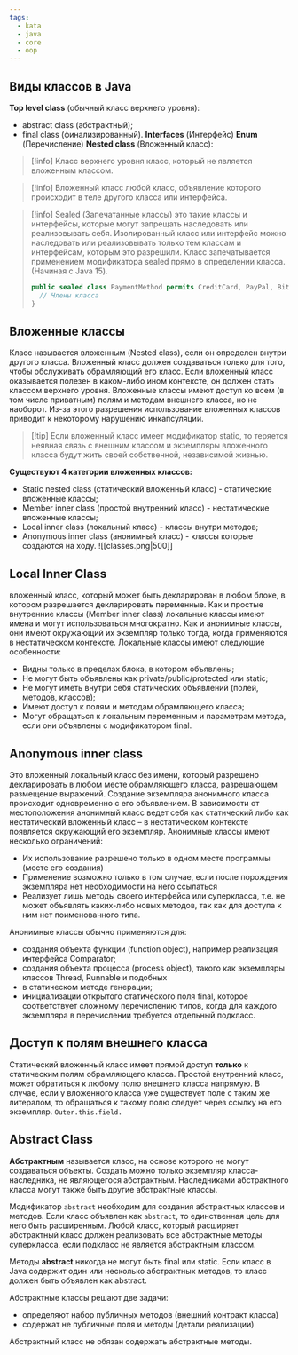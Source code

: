 ```yaml
---
tags:
  - kata
  - java
  - core
  - oop
---
```

## Виды классов в Java
**Top level class** (обычный класс верхнего уровня):
- abstract class (абстрактный);
- final class (финализированный).
**Interfaces** (Интерфейс)
**Enum** (Перечисление)
**Nested class** (Вложенный класс):

> [!info] Класс верхнего уровня
> класс, который не является вложенным классом.

> [!info] Вложенный класс
> любой класс, объявление которого происходит в теле другого класса или интерфейса.

> [!info] Sealed (Запечатанные классы)
> это такие классы и интерфейсы, которые могут запрещать наследовать или реализовывать себя.
> Изолированный класс или интерфейс можно наследовать или реализовывать только тем классам и интерфейсам, которым это разрешили.
> Класс запечатывается применением модификатора sealed прямо в определении класса.(Начиная с Java 15).
> ``` java
> public sealed class PaymentMethod permits CreditCard, PayPal, Bitcoin {
> 	// Члены класса
> }
> ```

## Вложенные классы
Класс называется вложенным (Nested class), если он определен внутри другого класса. Вложенный класс должен создаваться только для того, чтобы обслуживать обрамляющий его класс. Если вложенный класс оказывается полезен в каком-либо ином контексте, он должен стать классом верхнего уровня.
Вложенные классы имеют доступ ко всем (в том числе приватным) полям и методам внешнего класса, но не наоборот. Из-за этого разрешения использование вложенных классов приводит к некоторому нарушению инкапсуляции.
> [!tip] Если вложенный класс имеет модификатор static, то теряется неявная связь с внешним классом и экземпляры вложенного класса будут жить своей собственной, независимой жизнью.

**Существуют 4 категории вложенных классов:**
- Static nested class (статический вложенный класс) - статические вложенные классы;
- Member inner class (простой внутренний класс) - нестатические вложенные классы;
- Local inner class (локальный класс) - классы внутри методов;
- Anonymous inner class (анонимный класс) - классы которые создаются на ходу.
![[classes.png|500]]

## Local Inner Class
вложенный класс, который может быть декларирован в любом блоке, в котором разрешается декларировать переменные.
Как и простые внутренние классы (Member inner class) локальные классы имеют имена и могут использоваться многократно. Как и анонимные классы, они имеют окружающий их экземпляр только тогда, когда применяются в нестатическом контексте.
Локальные классы имеют следующие особенности:
- Видны только в пределах блока, в котором объявлены;
- Не могут быть объявлены как private/public/protected или static;
- Не могут иметь внутри себя статических объявлений (полей, методов, классов);
- Имеют доступ к полям и методам обрамляющего класса;
- Могут обращаться к локальным переменным и параметрам метода, если они объявлены с модификатором final.

## Anonymous inner class
Это вложенный локальный класс без имени, который разрешено декларировать в любом месте обрамляющего класса, разрешающем размещение выражений.
Создание экземпляра анонимного класса происходит одновременно с его объявлением.
В зависимости от местоположения анонимный класс ведет себя как статический либо как нестатический вложенный класс – в нестатическом контексте появляется окружающий его экземпляр.
Анонимные классы имеют несколько ограничений:
- Их использование разрешено только в одном месте программы (месте его создания)
- Применение возможно только в том случае, если после порождения экземпляра нет необходимости на него ссылаться
- Реализует лишь методы своего интерфейса или суперкласса, т.е. не может объявлять каких-либо новых методов, так как для доступа к ним нет поименованного типа.

Анонимные классы обычно применяются для: 
- создания объекта функции (function object), например реализация интерфейса Comparator;
- создания объекта процесса (process object), такого как экземпляры классов Thread, Runnable и подобных
- в статическом методе генерации;
- инициализации открытого статического поля final, которое соответствует сложному перечислению типов, когда для каждого экземпляра в перечислении требуется отдельный подкласс.

## Доступ к полям внешнего класса
Статический вложенный класс имеет прямой доступ **только** к статическим полям обрамляющего класса.
Простой внутренний класс, может обратиться к любому полю внешнего класса напрямую.
В случае, если у вложенного класса уже существует поле с таким же литералом, то обращаться к такому полю следует через ссылку на его экземпляр. `Outer.this.field.`


## Abstract Class
**Абстрактным** называется класс, на основе которого не могут создаваться объекты.
Создать можно только экземпляр класса-наследника, не являющегося абстрактным.
Наследниками абстрактного класса могут также быть другие абстрактные классы.

Модификатор `abstract` необходим для создания абстрактных классов и методов. Если класс объявлен как `abstract`, то единственная цель для него быть расширенным. Любой класс, который расширяет абстрактный класс должен реализовать все абстрактные методы суперкласса, если подкласс не является абстрактным классом.

Методы **abstract** никогда не могут быть final или static.
Если класс в Java содержит один или несколько абстрактных методов, то класс должен быть объявлен как abstract.

Абстрактные классы решают две задачи:
- определяют набор публичных методов (внешний контракт класса)
- содержат не публичные поля и методы (детали реализации)

Абстрактный класс не обязан содержать абстрактные методы.